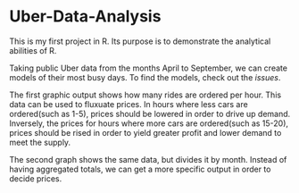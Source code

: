 # Uber-Data-Analysis

This is my first project in R. Its purpose is to demonstrate the analytical abilities of R. 

Taking public Uber data from the months April to September, we can create models of their most busy days. To find the models, check out the *issues*.

The first graphic output shows how many rides are ordered per hour. This data can be used to fluxuate prices. In hours where less cars are ordered(such as 1-5), prices should be lowered in order to drive up demand. Inversely, the prices for hours where more cars are ordered(such as 15-20), prices should be rised in order to yield greater profit and lower demand to meet the supply. 

The second graph shows the same data, but divides it by month. Instead of having aggregated totals, we can get a more specific output in order to decide prices. 
